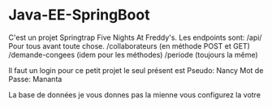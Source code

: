 # Java-EE-SpringBoot

C'est un projet Springtrap Five Nights At Freddy's. 
Les endpoints sont:
/api/ Pour tous avant toute chose.
/collaborateurs (en méthode POST et GET)
/demande-congees (idem pour les méthodes)
/periode (toujours la même)

Il faut un login pour ce petit projet le seul présent est 
Pseudo: Nancy
Mot de Passe: Mananta

La base de données je vous donnes pas la mienne vous configurez la votre

